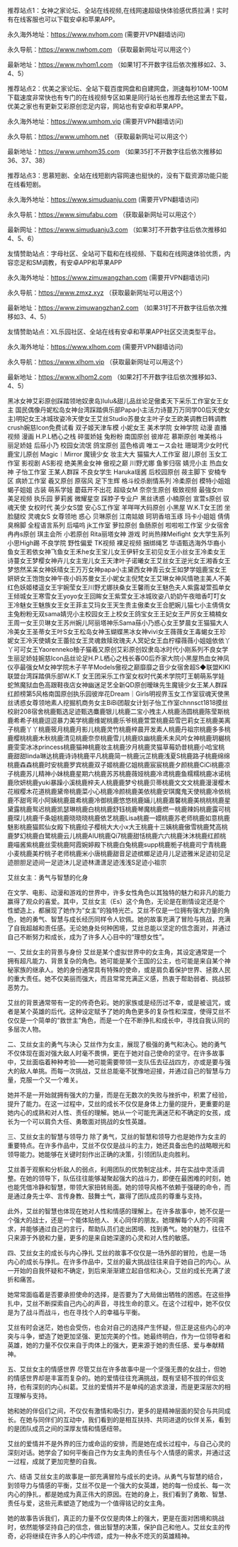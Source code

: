 推荐站点1：女神之家论坛、全站在线视频,在线网速超级快体验感优质拉满！实时有在线客服也可以下载安卓和苹果APP。

永久海外地址：https://www.nvhom.com (需要开VPN翻墙访问)

永久导航：https://www.nwhom.com （获取最新网址可以用这个）

最新地址：https://www.nvhom1.com （如果1打不开数字往后依次推移如2、3、4、5）

推荐站点2：优美之家论坛、全站下载百度网盘和自建网盘，测速每秒10M-100M下载速度非常快也有专门的在线视频专区如果是同行站长也推荐去他这里去下载，优美之家也有更新艾彩原创恋足内容，网站也有安卓和苹果APP。

永久海外地址：https://www.umhom.vip (需要开VPN翻墙访问)

永久导航：https://www.umhom.net （获取最新网址可以用这个）

最新地址：https://www.umhom35.com （如果35打不开数字往后依次推移如36、37、38）

推荐站点3：思慕短剧、全站在线短剧内容网速也挺快的，没有下载资源功能只能在线看短剧。

永久海外地址：https://www.simuduanju.com (需要开VPN翻墙访问)

永久导航：https://www.simufabu.com （获取最新网址可以用这个）

最新网址：https://www.simuduanju3.com （如果3打不开数字往后依次推移如4、5、6）

友情赞助站点：字母社区、全站可下载和在线视频、下载和在线网速体验优质，内容恋足和SM调教，有安卓APP和苹果APP

永久海外地址：https://www.zimuwangzhan.com (需要开VPN翻墙访问)

永久导航：https://www.zmxz.xyz （获取最新网址可以用这个）

最新地址：https://www.zimuwangzhan2.com （如果31打不开数字往后依次推移如3、4、5）

友情赞助站点：XL乐园社区、全站在线有安卓和苹果APP社区交流类型平台。

永久海外地址：https://www.xlhom.com (需要开VPN翻墙访问)

永久导航：https://www.xlhom.vip （获取最新网址可以用这个）

最新地址：https://www.xlhom2.com （如果2打不开数字往后依次推移如3、4、5）

黑冰女神艾彩原创踩踏领地奴隶岛)lulu&甜儿品丝论足傲柔天下采乐工作室女王女主 国民偶像丹妮松岛女神台湾踩踏俱乐部Papa小主活力诗蔓万万同学00后天使女主)明妃女王冰城玫姿冷天使女王艾丝Studio苏曼女主叶子女王欧美调教日韩调教crush婉慈Icon免费试看 双子姬天津车模 小妮女王 美术学院 女神学院 动漫 直播视频 漫画 H.P.L栖心之栈 碎蛋娇娃 兔粉粉 南国原创 彼岸花 慕斯原创 唯美格斗 丽足娇娃 后蕬小乃 校园女流氓 鸽宝原创 蓝色格调 唯エース会社 珊瑚湾少女时代 鹿宝儿原创 Magic︱Mirror 魔镜少女 妆主大大 猫猫大人工作室 甜儿原创 玉女工作室 影视剧 AS影视 绝美黑金女神 傲视之巅 川野尤娜 鱼爹归宿 婧児小主 热血女神 子怡工作室 王某人群踩 不良女学生 Haruka瑶酱 后校园原创 莜主脚下 安楠专区 病娇工作室 羲又原创 原宿风 足下生辉 格斗绞杀剧情系列 冷柔原创 模特小姐姐 蝎子姐姐 古装 萌系学娃 蘑菇开不出花 超级女M 奈奈生原创 极致视频 最強女m 美足视频 执乐园 萝莉酱 微耀星空 踩脖子专业户 黑丝诱惑 小楠原创 宣萱s原创 驭魂天使 女权时代 美少女S盟 安心S工作室 羊咩咩大码原创 小黑屋 W.K.T女王团 坐脸腿绞 灵魂女S 女尊领地 惑心 贝琳原创 江南姑娘 珂玥香培玉琢 玛卡小姐姐 倩倩臭棉脚 全程语言系列 后喵呜 jk工作室 萝拉原创 鱼肠原创 啦啦啦工作室 少女宿舍 冉冉s原创 琪主会所 小若原创 Rita丽塔女神 游戏 时尚热辣Meifight 女大学生系列 小思High踢 不良学院 野性偏爱 TK视频 裸足视频 捆绑绳艺 华语甄选海外华裔小鱼女王若依女神飞鱼女王禾he女王宝儿女王伊轩女王初见女王小丝女王冷柔女王诗蔓女王梦樱女神卉儿女主宠儿女王天津叶子诺曦女王艾丝女王逆光女王湘香女王梦悠然呆呆女神妖晴女王万万女神papa小主黛西女神青云女王如梦学姐鹿宝女王妍妍女王饱饱女神午夜小妈苏曼女王小妮女主倪梵女王艾琳女神风情艳主美人不美红色妖姬楼遥女王宇婉莹女王川野尤娜扶桑女王馨雨女王魅色夫人紫露凝萱孤单女王倾城女王寒雪女王yoyo女王回眸女王紫萱女王冰城玫姿八奶奶午夜暗香叮叮女王冷魅女王魅族女王女王菲主艾玛女王天生贵主傲柔女王合肥婉儿猫七小主倩倩女主兔粉粉无双sama婧児小主校园女王上校女王鸽宝女王王妃女王严厉女王楠楠女王周一女王贝琳女王苏州婉儿阿丽塔神乐Sama蕬小乃惑心女王梦晨女王猫猫大人冷美女王圣蒂女王叶S女王松岛女神玉蝴蝶黑冰女神vivi女王薇薇女王毒蝎女王珍妮女王冷天使婧女王蕾拉女王灵魂救赎玫瑰夫人冥妃女王血柠檬薇薇小姐姐依依丫丫可可女王Yaorenneko柚子猫羲又原创艾彩原创奴隶岛冰时代小刚系列不良女学生丽足娇娃婉慈Icon品丝论足H.P.L栖心之栈长春00后乔家大院小黑屋热血女神凤仪亭最强女M女神学院木子芊芊Models傲视之巅靡靡之音少女宿舍超S◆联盟KIKI联盟台湾踩踏俱乐部W.K.T 女王团采乐工作室女权时代美术学院叮王朝萌系学娃蛇煞魔狱血色高跟鞋夜店女神幽迷足艺全新QD原创暧昧先生魔镜少女王某人群踩红颜榜第5风格南国原创执乐园彼岸花Dream｜Girls明视界玉女工作室驭魂天使黑丝诱惑女尊领地素人挖掘机商务女主BiBi团靓女计划子怡工作室chnnsct1818摸丝校尉208宿舍桃鹿甄选足迹甄选麋鹿银儿桃鹿二宝小拽主人桃鹿汤圆桃鹿陈莹斯桃鹿希希子桃鹿逗逗暴力美学桃鹿维妮桃鹿乐爷桃鹿萱萱桃鹿茹雪巴莉女王桃鹿美离子桃鹿丫丫桃鹿筱月桃鹿月影儿桃鹿灵竹桃鹿梓晨开发素人桃鹿丹祖宗桃鹿多多桃鹿樱桃桃鹿木秋桃鹿清见桃鹿奈奈桃鹿雪儿桃鹿玖幽桃鹿禾未风吟女神桃鹿玥樾桃鹿雯雯冰冰princess桃鹿猫神桃鹿妆主桃鹿汐月桃鹿灵猫草莓奶昔桃鹿小哈宝桃鹿甜甜linda琳达桃鹿诗诗桃鹿平凡桃鹿简一桃鹿沅芷桃鹿浅夏S桃鹿路子桃鹿绵绵桃鹿森森桃鹿时安桃鹿罗宾桃鹿双子姬桃鹿亿姐桃鹿宸宸桃鹿夕颜桃鹿CiCi桃鹿凉子桃鹿苏儿精神小妹桃鹿星期六桃鹿苏苏桃鹿薇娅桃鹿冷鸢桃鹿鱼糯糯桃鹿冰诺桃鹿欣妍桃鹿yuki暴躁小溪桃鹿梓夫人桃鹿鹿梦兮桃鹿贝蒂桃鹿文文文桃鹿漫漫樱木花椒樱木花道桃鹿黛帝桃鹿菜小心桃鹿冷颜桃鹿美依桃鹿安琪魔鬼天使桃鹿冷依桃鹿不甜弯弯小阿姨桃鹿晨希桃鹿冷御桃鹿悠悠桃鹿婳儿桃鹿嘉馨桃鹿美桃桃桃鹿星黛露桃鹿鸳迟桃鹿凯瑟琳桃鹿白桃桃鹿舒钰桃鹿琴魔桃鹿燃一桃鹿辣妈桃鹿露可桃鹿琛儿桃鹿千条姐桃鹿晓晓晓桃鹿依艺桃鹿Lisa桃鹿一嬛桃鹿苏老师桃鹿如意桃鹿魅影桃鹿猫熙仙女殿下桃鹿绘子樱桃大大小x大王桃鹿十三姨桃鹿傲雪桃鹿梵高桃鹿梦幻桃鹿白鹭桃鹿云儿桃鹿AIU桃鹿Qi7桃鹿甜恬桃鹿六六桃鹿沐沐桃鹿红颜桃鹿喵酱紫桃鹿丝雯桃鹿阿霞婉婷殿下桃鹿白兔桃鹿supp桃鹿栀子桃鹿司宁青桃鹿小麦桃鹿美柠桃子老师桃鹿米小唐桃鹿甜音足迹槟榔足迹月儿足迹雅米足迹初见足迹胆胆足迹间一足迹沐儿足迹林潇潇足迹浅浅S足迹小祖宗



艾丝女主：勇气与智慧的化身

在文学、电影、动漫和游戏的世界中，许多女性角色以其独特的魅力和非凡的能力赢得了观众的喜爱。其中，艾丝女主（Es）这个角色，无论是在剧情设定还是个性塑造上，都展现了她作为“女主”的独特光芒。艾丝不仅是一位拥有强大力量的角色，她的勇气、智慧与成长经历同样令人钦佩。她的故事充满了冒险与挑战，充满了自我超越和责任感。无论她身处何种困境，艾丝总能以坚定的信念面对，并通过自己不断努力和成长，成为了许多人心目中的“理想女性”。

一、艾丝女主的背景与身份
艾丝是某个虚拟世界中的女主角，其设定通常是一个拥有超凡能力、背景复杂的角色。她可能是某个王国的公主，也可能是来自某个神秘家族的继承人。她的身份通常具有特殊的使命，或是肩负着保护世界、拯救人民的重大责任。她不仅美丽而强大，而且常常充满正义感，热衷于帮助弱者、挑战邪恶势力。

艾丝的背景通常带有一定的传奇色彩。她的家族或是经历过不幸，或是被诅咒，或者是某个英雄的后代。这种设定赋予了她的角色更多的复杂性和深度，使得艾丝不仅仅是一个简单的“救世主”角色，而是一个在不断挣扎和成长中，寻找自我认同的多层次人物。

二、艾丝女主的勇气与决心
艾丝作为女主，展现了极强的勇气和决心。她的勇气不仅体现在面对强大敌人时毫不畏惧，更在于她对自己使命的坚守。在许多故事中，艾丝面临着种种考验——她可能需要带领一支队伍去征战四方，亦或是要与强大的敌人单挑。而每一次挑战，艾丝总能毫不犹豫地迎接，并通过自己的智慧与力量，克服一个又一个难关。

她并不是一开始就拥有强大的力量，而是在无数次的失败与挫折中，积累了经验，提升了能力。在这一过程中，艾丝的成长不仅仅是身体上力量的提升，更重要的是她内心的成熟和对人性、责任的理解。她从一个可能充满迷茫和不确定的女孩，成长为一个可以肩负大任、勇敢面对挑战的女性英雄。

三、艾丝女主的智慧与领导力
除了勇气，艾丝的智慧和领导力也是她作为女主的重要特点。在许多作品中，艾丝不仅仅是战斗的主力，她还具备出色的战略眼光和领导能力。她能够在关键时刻作出正确的决策，引领团队走向胜利。

艾丝善于观察和分析敌人的弱点，利用团队的优势制定战术，并在实战中灵活调整。在她的领导下，队伍往往能够凝聚起强大的战斗力，即便在最困难的时刻，她也能凭借冷静和智慧，带领大家扭转局面。她的领导风格不依赖于强硬的命令，而是通过身先士卒、言传身教、鼓舞士气，赢得了团队成员的尊重与支持。

此外，艾丝的智慧也体现在她对人性和情感的理解上。在许多故事中，她不仅是一个强大的战士，还是一个能体贴他人、关心同伴的朋友。她理解每个人的不同需求，并能够通过自己的言行，帮助队员们走出困境、找到勇气。她的魅力，往往不只来源于外貌和力量，更多的是来自她深邃的心灵和对人性的敏感。

四、艾丝女主的成长与内心挣扎
艾丝的故事不仅仅是一场外部的冒险，也是一场内心的成长与挣扎。在许多作品中，艾丝的最大挑战往往来自于她自己的内心。从一开始的自我怀疑和不确定，到后来渐渐建立起自信和决心，艾丝的成长充满了波折和痛苦。

她常常面临着是否要承担使命的选择，是否要为了大局做出牺牲的困惑。在这些挣扎中，艾丝不断探索自己内心的声音，寻找生命的意义。在这个过程中，她不仅仅是为了战斗而战斗，也在寻找个人的幸福与平衡。

艾丝有时会迷茫，她也会受伤，也会对自己的选择产生怀疑，但正是这些内心的冲突与斗争，塑造了她更加坚强、更加完美的个性。她最终明白，作为一位领导者和英雄，她的力量不仅仅来自于肉体上的强大，更来源于她的责任感、爱与奉献精神。

五、艾丝女主的情感世界
尽管艾丝在许多故事中是一个坚强无畏的女战士，但她的情感世界却是丰富而复杂的。她的爱情往往充满挑战，既有坚韧不拔的伴侣支持，也有深刻的内心纠葛。艾丝的爱情并不是单纯的追求浪漫，而是更深层次的相互理解与支持。

她和她的伴侣们之间，不仅仅有激情和吸引力，更多的是精神层面的契合与共同成长。在她与同伴们的互动中，我们看到的是相互扶持、共同进退的伙伴关系，看到的是团队成员之间的深厚友情和情感纽带。

艾丝的爱情并不是外界的压力或命运的安排，而是她在成长过程中，与自己心灵的深刻对话。她学会了如何平衡自己作为女主角的责任与个人情感的需求，并通过这一过程，成就了更加完整的自我。

六、结语
艾丝女主的故事是一部充满冒险与成长的史诗。从勇气与智慧的结合，到领导力与情感的平衡，艾丝不仅是一个强大的女英雄，她的每一份成长、每一次内心的挣扎，都是她成为真正伟大的原因。在她的身上，我们看到了勇敢、智慧、责任与爱，这些元素塑造了她成为一个值得铭记的女主角。

她的故事告诉我们，真正的力量不仅仅是肉体上的强大，更是在面对困境和挑战时，依然能够坚持自己的信念，做出智慧的决策，保护自己和他人。艾丝女主的传奇，必将继续在许多人的心中传颂，成为一种永不熄灭的英雄精神。
